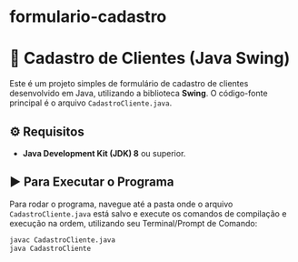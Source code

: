 # formulario-cadastro 
# 📝 Cadastro de Clientes (Java Swing)

Este é um projeto simples de formulário de cadastro de clientes desenvolvido em Java, utilizando a biblioteca **Swing**. O código-fonte principal é o arquivo `CadastroCliente.java`.

## ⚙️ Requisitos

* **Java Development Kit (JDK) 8** ou superior.

## ▶️ Para Executar o Programa

Para rodar o programa, navegue até a pasta onde o arquivo `CadastroCliente.java` está salvo e execute os comandos de compilação e execução na ordem, utilizando seu Terminal/Prompt de Comando:

```bash
javac CadastroCliente.java
java CadastroCliente
